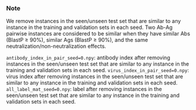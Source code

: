 ### Note   
We remove instances in the seen/unseen test set that are similar to any instance in the training and validation sets in each seed.
Two Ab-Ag pairwise instances are considered to be similar when they have similar Abs (BlastP ≥ 90%), similar Ags (BlastP ≥ 90%), and the same neutralization/non-neutralization effects.

`antibody_index_in_pair_seed=0.npy`: antibody index after removing instances in the seen/unseen test set that are similar to any instance in the training and validation sets in each seed.
`virus_index_in_pair_seed=0.npy`: virus index after removing instances in the seen/unseen test set that are similar to any instance in the training and validation sets in each seed.
`all_label_mat_seed=0.npy`: label after removing instances in the seen/unseen test set that are similar to any instance in the training and validation sets in each seed.